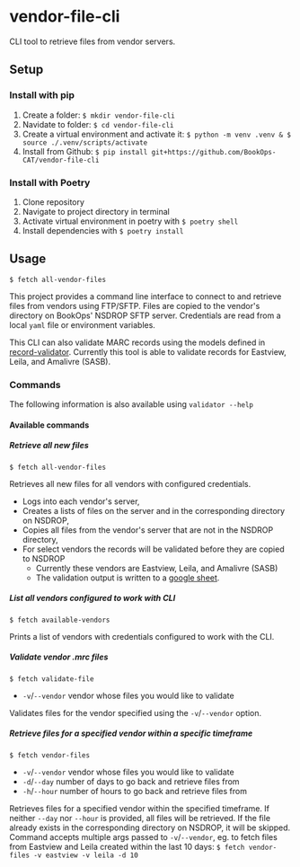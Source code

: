 # vendor-file-cli
CLI tool to retrieve files from vendor servers.

## Setup
### Install with pip
1. Create a folder: `$ mkdir vendor-file-cli`
2. Navidate to folder: `$ cd vendor-file-cli`
3. Create a virtual environment and activate it: 
   `$ python -m venv .venv & $ source ./.venv/scripts/activate`
4. Install from Github:
   `$ pip install git+https://github.com/BookOps-CAT/vendor-file-cli`


### Install with Poetry
1. Clone repository
2. Navigate to project directory in terminal
3. Activate virtual environment in poetry with `$ poetry shell`
4. Install dependencies with `$ poetry install`



## Usage
```
$ fetch all-vendor-files
```

This project provides a command line interface to connect to and retrieve files from vendors using FTP/SFTP. Files are copied to the vendor's directory on BookOps' NSDROP SFTP server. Credentials are read from a local `yaml` file or environment variables. 

This CLI can also validate MARC records using the models defined in [record-validator](https://github.com/BookOps-CAT/record-validator). Currently this tool is able to validate records for Eastview, Leila, and Amalivre (SASB). 

### Commands
The following information is also available using `validator --help`

#### Available commands

##### Retrieve all new files
`$ fetch all-vendor-files`

Retrieves all new files for all vendors with configured credentials. 
 - Logs into each vendor's server, 
 - Creates a lists of files on the server and in the corresponding directory on NSDROP,
 - Copies all files from the vendor's server that are not in the NSDROP directory, 
 - For select vendors the records will be validated before they are copied to NSDROP
   - Currently these vendors are Eastview, Leila, and Amalivre (SASB) 
   - The validation output is written to a [google sheet](https://docs.google.com/spreadsheets/d/1ZYuhMIE1WiduV98Pdzzw7RwZ08O-sJo7HJihWVgSOhQ/edit?usp=sharing).

##### List all vendors configured to work with CLI
`$ fetch available-vendors`

Prints a list of vendors with credentials configured to work with the CLI.

##### Validate vendor .mrc files
`$ fetch validate-file`
 - `-v`/`--vendor` vendor whose files you would like to validate

Validates files for the vendor specified using the `-v`/`--vendor` option. 

##### Retrieve files for a specified vendor within a specific timeframe

`$ fetch vendor-files`
 - `-v`/`--vendor` vendor whose files you would like to validate
 - `-d`/`--day` number of days to go back and retrieve files from
 - `-h`/`--hour` number of hours to go back and retrieve files from

Retrieves files for a specified vendor within the specified timeframe. If neither `--day` nor `--hour` is provided, all files will be retrieved. If the file already exists in the corresponding directory on NSDROP, it will be skipped. Command accepts multiple args passed to `-v`/`--vendor`, eg. to fetch files from Eastview and Leila created within the last 10 days:
   `$ fetch vendor-files -v eastview -v leila -d 10`

